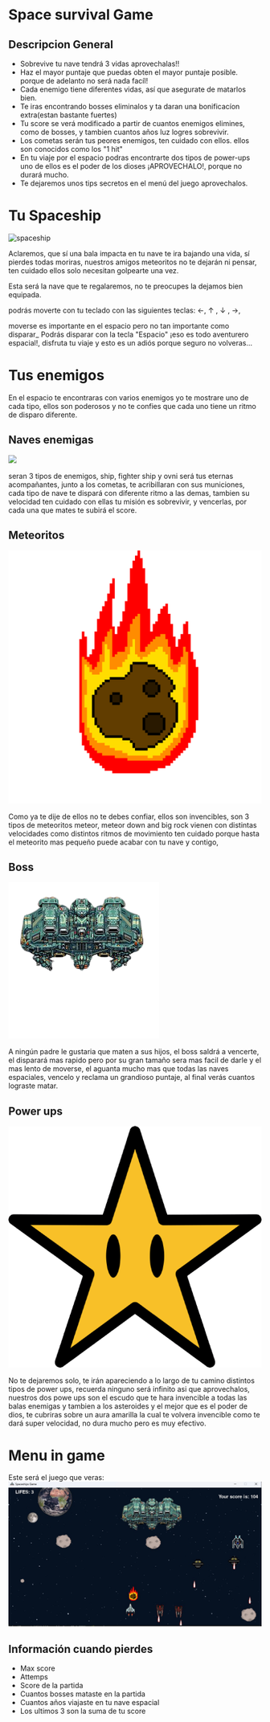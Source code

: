 # Space survival Game
## Descripcion General
- Sobrevive tu nave tendrá 3 vidas aprovechalas!!  
- Haz el mayor puntaje que puedas obten el mayor puntaje posible. porque de adelanto no será nada facíl! 
- Cada enemigo tiene diferentes vidas, así que asegurate de matarlos bien.
- Te iras encontrando bosses eliminalos y ta daran una bonificacíon extra(estan bastante fuertes)
- Tu score se verá modificado a partir de cuantos enemigos elimines, como de bosses, y tambien cuantos años luz logres sobrevivir.
- Los cometas serán tus peores enemigos, ten cuidado con ellos. ellos son conocidos como los "1 hit"
- En tu viaje por el espacio podras encontrarte dos tipos de power-ups uno de ellos es el poder de los dioses ¡APROVECHALO!, porque no durará mucho.
- Te dejaremos unos tips secretos en el menú del juego aprovechalos.
# Tu Spaceship

 ![spaceship](https://github.com/CristianSGaleanoB/Spaceship-Game-CO-6-2023/blob/main/game/assets/Spaceship/spaceship.png?raw=true "spaceship")

Aclaremos, que sí una bala impacta en tu nave te ira bajando una vida, sí pierdes todas moriras, nuestros amigos meteoritos no te dejarán ni pensar, ten cuidado ellos solo necesitan golpearte una vez.

Esta será la nave que te regalaremos, no te preocupes la dejamos bien equipada.

podrás moverte con tu teclado con las siguientes teclas: ←, ↑ , ↓ , →,

moverse es importante en el espacio pero no tan importante como disparar_
Podrás disparar con la tecla "Espacio"
¡eso es todo aventurero espacial!, disfruta tu viaje y esto es un adiós porque seguro no volveras...
#  Tus enemigos
En el espacio te encontraras con varios enemigos yo te mostrare uno de cada tipo, ellos son poderosos y no te confies que cada uno tiene un ritmo de disparo diferente.
## Naves enemigas
![](https://github.com/CristianSGaleanoB/Spaceship-Game-CO-6-2023/blob/main/game/assets/Enemy/enemy_1.png?raw=true)

seran 3 tipos de enemigos, ship, fighter ship y ovni será tus eternas acompañantes, junto a los cometas, te acribillaran con sus municiones, cada tipo de nave te dispará con diferente ritmo a las demas, tambien su velocidad ten cuidado con ellas tu misión es sobrevivir, y vencerlas, por cada una que mates te subirá el score.
## Meteoritos
![](https://github.com/CristianSGaleanoB/Spaceship-Game-CO-6-2023/blob/main/game/assets/Other/meteor%20down.png?raw=true)

Como ya te dije de ellos no te debes confiar, ellos son invencibles, son 3 tipos de meteoritos meteor, meteor down and big rock  vienen con distintas velocidades como distintos ritmos de movimiento ten cuidado porque hasta el meteorito mas pequeño puede acabar con tu nave y contigo,
## Boss
![](https://github.com/CristianSGaleanoB/Spaceship-Game-CO-6-2023/blob/main/game/assets/Enemy/boss.png?raw=true)

A ningún padre le gustaria que maten a sus hijos, el boss saldrá a vencerte, el disparará mas rapido pero por su gran tamaño sera mas facil de darle y el mas lento de moverse, el aguanta mucho mas que todas las naves espaciales, vencelo y reclama un grandioso puntaje, al final verás cuantos lograste matar.
## Power ups
![](https://github.com/CristianSGaleanoB/Spaceship-Game-CO-6-2023/blob/main/game/assets/Other/god_power.png?raw=true)

No te dejaremos solo, te irán apareciendo a lo largo de tu camino distintos tipos de power ups, recuerda ninguno será infinito asi que aprovechalos, nuestros dos powe ups son el escudo que te hara invencible a todas las balas enemigas y tambien a los asteroides y el mejor que es el poder de dios, te cubriras sobre un aura amarilla la cual te volvera invencible como te dará super velocidad, no dura mucho pero es muy efectivo.
# Menu in game
Este será el juego que veras:
![](https://github.com/CristianSGaleanoB/Spaceship-Game-CO-6-2023/blob/main/game/assets/Other/ingame.jpeg?raw=true)

## Información cuando pierdes
- Max score
- Attemps
- Score de la partida
- Cuantos bosses mataste en la partida
- Cuantos años viajaste en tu nave espacial
- Los ultimos 3 son la suma de tu score
